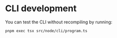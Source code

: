 # CLI development

You can test the CLI without recompiling by running:

```shell
pnpm exec tsx src/node/cli/program.ts
```
